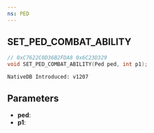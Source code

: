 ```yaml
---
ns: PED
---
```

## SET_PED_COMBAT_ABILITY

```c
// 0xC7622C0D36B2FDA8 0x6C23D329
void SET_PED_COMBAT_ABILITY(Ped ped, int p1);
```

```
NativeDB Introduced: v1207
```

## Parameters
* **ped**:
* **p1**:

